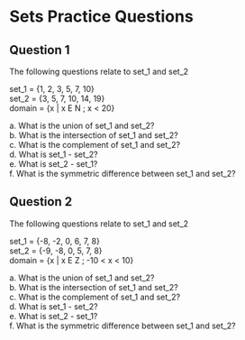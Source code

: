 # Sets Practice Questions

## Question 1

The following questions relate to set_1 and set_2

set_1 = {1, 2, 3, 5, 7, 10}  
set_2 = {3, 5, 7, 10, 14, 19}  
domain =  {x | x E N ; x < 20}

a. What is the union of set_1 and set_2?  
b. What is the intersection of set_1 and set_2?  
c. What is the complement of set_1 and set_2?  
d. What is set_1 - set_2?  
e. What is set_2 - set_1?  
f. What is the symmetric difference between set_1 and set_2?

## Question 2

The following questions relate to set_1 and set_2

set_1 = {-8, -2, 0, 6, 7, 8}  
set_2 = {-9, -8, 0, 5, 7, 8}  
domain =  {x | x E Z ; -10 < x < 10}

a. What is the union of set_1 and set_2?  
b. What is the intersection of set_1 and set_2?  
c. What is the complement of set_1 and set_2?  
d. What is set_1 - set_2?  
e. What is set_2 - set_1?  
f. What is the symmetric difference between set_1 and set_2?
